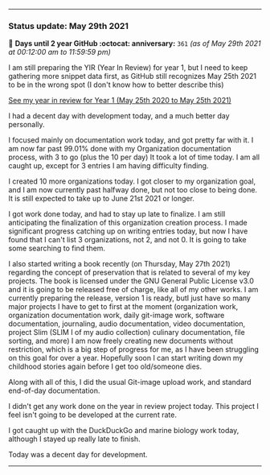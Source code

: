 
***

### Status update: May 29th 2021

🎂 **Days until 2 year GitHub :octocat: anniversary:** `361` _(as of May 29th 2021 at 00:12:00 am to 11:59:59 pm)_ <!-- COUNTER #1 !-->

<!-- Counters are now being included by default in status posts. The current limit is 4 daily counters, and 6 counters total. The comment you are reading does not count as a counter. !-->

I am still preparing the YIR (Year In Review) for year 1, but I need to keep gathering more snippet data first, as GitHub still recognizes May 25th 2021 to be in the wrong spot (I don't know how to better describe this) <!-- This is a boilerplate, not a counter !-->

<!-- New notes:
YIR - May 28th 2021

Can be expanded to and from your GitHub experience Gist
"For a site that changes so rapidly, I am impressed that GitHub hasn't made any major detrimental changes to the site in this time."
!-->

[See my year in review for Year 1 (May 25th 2020 to May 25th 2021)](https://github.com/seanpm2001/seanpm2001/blob/master/Special/Year-in-Review/2020-2021) <!-- This is a boilerplate, not a counter !-->

I had a decent day with development today, and a much better day personally.
 
I focused mainly on documentation work today, and got pretty far with it. I am now far past 99.01% done with my Organization documentation process, with 3 to go (plus the 10 per day) It took a lot of time today. I am all caught up, except for 3 entries I am having difficulty finding.

I created 10 more organizations today. I got closer to my organization goal, and I am now currently past halfway done, but not too close to being done. It is still expected to take up to June 21st 2021 or longer. <!-- This is a boilerplate, not a counter !-->

I got work done today, and had to stay up late to finalize. I am still anticipating the finalization of this organization creation process. I made significant progress catching up on writing entries today, but now I have found that I can't list 3 organizations, not 2, and not 0. It is going to take some searching to find them.

I also started writing a book recently (on Thursday, May 27th 2021) regarding the concept of preservation that is related to several of my key projects. The book is licensed under the GNU General Public License v3.0 and it is going to be released free of charge, like all of my other works. I am currently preparing the release, version 1 is ready, butI just have so many major projects I have to get to first at the moment (organization work, organization documentation work, daily git-image work, software documentation, journaling, audio documentation, video documentation, project Slim (SLIM I of my audio collection) culinary documentation, file sorting, and more) I am now freely creating new documents without restriction, which is a big step of progress for me, as I have been struggling on this goal for over a year. Hopefully soon I can start writing down my childhood stories again before I get too old/someone dies. <!-- This is a boilerplate, not a counter !-->

Along with all of this, I did the usual Git-image upload work, and standard end-of-day documentation. <!-- This is a required boilerplate, not a counter !-->

I didn't get any work done on the year in review project today. This project I feel isn't going to be developed at the current rate. <!-- This is a boilerplate, not a counter !-->

I got caught up with the DuckDuckGo and marine biology work today, although I stayed up really late to finish. <!-- This is a boilerplate, not a counter !-->

Today was a decent day for development. <!-- This is a required boilerplate, not a counter !-->

***
